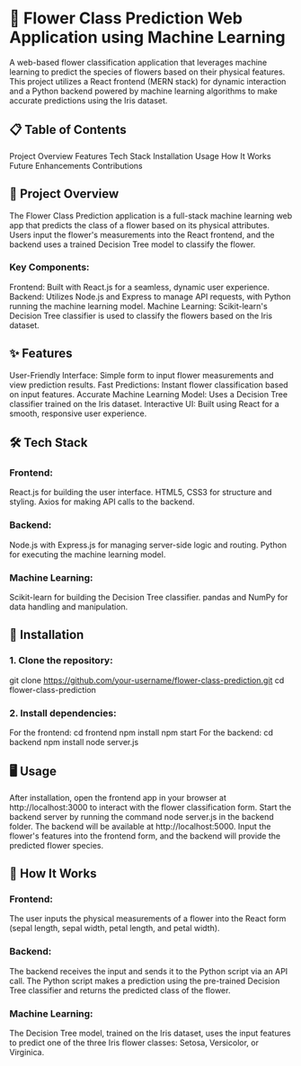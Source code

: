 # 🌸 **Flower Class Prediction Web Application using Machine Learning**

A web-based flower classification application that leverages machine learning to predict the species of flowers based on their physical features. This project utilizes a React frontend (MERN stack) for dynamic interaction and a Python backend powered by machine learning algorithms to make accurate predictions using the Iris dataset.


## 📋 Table of Contents

Project Overview
Features
Tech Stack
Installation
Usage
How It Works
Future Enhancements
Contributions


## 📖 Project Overview

The Flower Class Prediction application is a full-stack machine learning web app that predicts the class of a flower based on its physical attributes. Users input the flower's measurements into the React frontend, and the backend uses a trained Decision Tree model to classify the flower.

### Key Components:

Frontend: Built with React.js for a seamless, dynamic user experience.
Backend: Utilizes Node.js and Express to manage API requests, with Python running the machine learning model.
Machine Learning: Scikit-learn's Decision Tree classifier is used to classify the flowers based on the Iris dataset.


## ✨ Features

User-Friendly Interface: Simple form to input flower measurements and view prediction results.
Fast Predictions: Instant flower classification based on input features.
Accurate Machine Learning Model: Uses a Decision Tree classifier trained on the Iris dataset.
Interactive UI: Built using React for a smooth, responsive user experience.


## 🛠️ Tech Stack

### Frontend:
React.js for building the user interface.
HTML5, CSS3 for structure and styling.
Axios for making API calls to the backend.
### Backend:
Node.js with Express.js for managing server-side logic and routing.
Python for executing the machine learning model.
### Machine Learning:
Scikit-learn for building the Decision Tree classifier.
pandas and NumPy for data handling and manipulation.


## 🚀 Installation

### 1. Clone the repository:
git clone https://github.com/your-username/flower-class-prediction.git
cd flower-class-prediction

### 2. Install dependencies:
For the frontend:
cd frontend
npm install
npm start
For the backend:
cd backend
npm install
node server.js


## 🖥️ Usage

After installation, open the frontend app in your browser at http://localhost:3000 to interact with the flower classification form.
Start the backend server by running the command node server.js in the backend folder. The backend will be available at http://localhost:5000.
Input the flower's features into the frontend form, and the backend will provide the predicted flower species.


## 🔧 How It Works

### Frontend: 
The user inputs the physical measurements of a flower into the React form (sepal length, sepal width, petal length, and petal width).
### Backend: 
The backend receives the input and sends it to the Python script via an API call. The Python script makes a prediction using the pre-trained Decision Tree classifier and returns the predicted class of the flower.
### Machine Learning: 
The Decision Tree model, trained on the Iris dataset, uses the input features to predict one of the three Iris flower classes: Setosa, Versicolor, or Virginica.


 
